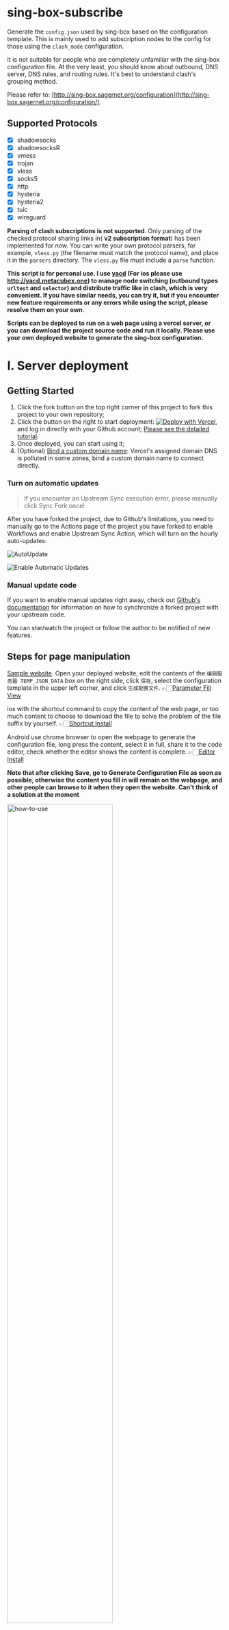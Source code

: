# sing-box-subscribe

Generate the `config.json` used by sing-box based on the configuration template. This is mainly used to add subscription nodes to the config for those using the `clash_mode` configuration.

It is not suitable for people who are completely unfamiliar with the sing-box configuration file. At the very least, you should know about outbound, DNS server, DNS rules, and routing rules. It's best to understand clash's grouping method.

Please refer to: [http://sing-box.sagernet.org/configuration](http://sing-box.sagernet.org/configuration/).

## Supported Protocols
- [x] shadowsocks
- [x] shadowsocksR
- [x] vmess
- [x] trojan
- [x] vless
- [x] socks5
- [x] http
- [x] hysteria
- [x] hysteria2
- [x] tuic
- [x] wireguard

**Parsing of clash subscriptions is not supported**. Only parsing of the checked protocol sharing links in( **v2 subscription format**) has been implemented for now. You can write your own protocol parsers, for example, `vless.py` (the filename must match the protocol name), and place it in the `parsers` directory. The `vless.py` file must include a `parse` function.

**This script is for personal use. I use [yacd](https://yacd.metacubex.one) (For ios please use http://yacd.metacubex.one) to manage node switching (outbound types `urltest` and `selector`) and distribute traffic like in clash, which is very convenient. If you have similar needs, you can try it, but if you encounter new feature requirements or any errors while using the script, please resolve them on your own**.

**Scripts can be deployed to run on a web page using a vercel server, or you can download the project source code and run it locally. Please use your own deployed website to generate the sing-box configuration.**

# I. Server deployment

## Getting Started

1. Click the fork button on the top right corner of this project to fork this project to your own repository;
2. Click the button on the right to start deployment:
   [![Deploy with Vercel](https://vercel.com/button)](https://vercel.com/new), and log in directly with your Github account; [Please see the detailed tutorial](../docs/vercel-en.md#how-to-create-a-new-project).
3. Once deployed, you can start using it;
4. (Optional) [Bind a custom domain name](https://vercel.com/docs/concepts/projects/domains/add-a-domain): Vercel's assigned domain DNS is polluted in some zones, bind a custom domain name to connect directly.

### Turn on automatic updates

> If you encounter an Upstream Sync execution error, please manually click Sync Fork once!

After you have forked the project, due to Github's limitations, you need to manually go to the Actions page of the project you have forked to enable Workflows and enable Upstream Sync Action, which will turn on the hourly auto-updates:

![AutoUpdate](https://github.com/Toperlock/ChatGPT-Next-Web/raw/main/docs/images/enable-actions.jpg)

![Enable Automatic Updates](https://github.com/Toperlock/ChatGPT-Next-Web/raw/main/docs/images/enable-actions-sync.jpg)

### Manual update code

If you want to enable manual updates right away, check out [Github's documentation](https://docs.github.com/en/pull-requests/collaborating-with-pull-requests/working-with-forks/syncing-a-fork) for information on how to synchronize a forked project with your upstream code.

You can star/watch the project or follow the author to be notified of new features.

## Steps for page manipulation

[Sample website](https://sing-box-subscribe.vercel.app/). Open your deployed website, edit the contents of the `编辑服务器 TEMP_JSON_DATA` box on the right side, click `保存`, select the configuration template in the upper left corner, and click `生成配置文件`. 👉🏻[Parameter Fill View](https://github.com/Toperlock/sing-box-subscribe/tree/main/instructions#providersjson-file)

ios with the shortcut command to copy the content of the web page, or too much content to choose to download the file to solve the problem of the file suffix by yourself. 👉🏻[Shortcut Install](https://www.icloud.com/shortcuts/75fd371e0aa8438a89f715238a21ee68)

Android use chrome browser to open the webpage to generate the configuration file, long press the content, select it in full, share it to the code editor, check whether the editor shows the content is complete. 👉🏻[Editor Install](https://mt2.cn/download/)

**Note that after clicking Save, go to Generate Configuration File as soon as possible, otherwise the content you fill in will remain on the webpage, and other people can browse to it when they open the website. Can't think of a solution at the moment**

<div align="left">
  <img src="https://github.com/Toperlock/sing-box-subscribe/assets/86833913/c3c39033-079e-497c-86ef-532337d0262b" alt="how-to-use" width="70%" />
  <img src="https://github.com/Toperlock/sing-box-subscribe/assets/86833913/86334052-29ad-4677-bb65-b24bcc01030e" alt="fill-in" width="70%" />
  <img src="https://github.com/Toperlock/sing-box-subscribe/assets/86833913/60b89287-8b4d-4032-b876-a8eed37de171" alt="result" width="70%" />
</div>

# II. Local installation
### Install [Python](https://www.python.org/) version 3.10 or above on your PC. Make sure to add Python to your system environment variables (follow Google's installation steps).

<div align="left">
  <img src="https://github.com/Toperlock/sing-box-subscribe/assets/86833913/f387322b-a602-40df-b3b6-95561329f2f8" alt="install" width="60%" />
</div>

### In the terminal, input the following command to install dependencies (on Mac, replace `pip` with `pip3`):

```
pip install requests paramiko scp
```

<div align="left">
  <img src="https://github.com/Toperlock/sing-box-subscribe/assets/86833913/0fc03b49-4c57-4ef3-a4fc-044c1a108d75" alt="install" width="60%" />
</div>

### Download the `sing-box-subscribe` project and open the terminal to navigate to the project directory (you can directly type `cmd` in the file path).

<div align="left">
  <img src="https://github.com/Toperlock/sing-box-subscribe/assets/86833913/73f05ba8-105c-4f10-8e6c-16e27f26c084" alt="run" width="60%" />
</div>

### Put your subscription links in `providers.json`, edit `config_template_groups_tun.json` file and use the following command to run the script after editing the template:

```
python main.py
```

### If you receive module-related errors while using the script, install the corresponding modules using the command provided below (on Mac, replace `pip` with `pip3`):

```
pip install chardet
```
<div align="left">
  <img src="https://github.com/Toperlock/sing-box-subscribe/assets/86833913/1762db84-23f5-4cbd-a9d1-df3ca253396c" alt="install" width="60%" />
</div>

For Windows systems, it's recommended to add the commands to a batch program for execution.

Before using, make sure to edit the `providers.json` file and the `.json` template files in the `config_template` directory.

A lazy configuration `config_template_groups_tun` file is included, which allows filtering nodes based on different categories:
* Implement `Openai` routing rules
* Implement `Google` routing rules
* Implement `Telegram` routing rules
* Implement `Twitter` routing rules
* Implement `Facebook` routing rules
* Implement `Amazon` routing rules
* Implement `Apple` routing rules
* Implement `Microsoft` routing rules
* Implement `Game` routing rules
* Implement `Bilibili` routing rules
* Implement `Youtube` routing rules
* Implement `Netflix` routing rules
* Implement `Hbo` routing rules
* Implement `Disney` routing rules
* Implement `Prime Video` routing rules

# providers.json File
In this file, you can add subscription links and basic settings.
```json
{
    "subscribes":[
        {
            "url": "subscribe1_link",
            "tag": "airport1_tag",
            "enabled": true,
            "emoji": 1,
            "prefix": ""
        },
        {
            "url": "subscribe2_link",
            "tag": "airport2_tag",
            "enabled": false,
            "emoji": 0,
            "prefix": "❤️node_name prefix - "
        }
    ],
    "auto_set_outbounds_dns":{
        "proxy": "",
        "direct": ""
    },
    "save_config_path": "./config.json",
    "auto_backup": false,
    "exlude_protocol":""
}
```
- `url`: Required.

> Supports setting up a regular V2 subscription link (**content in base64 encoding**)

>  Supports setting up a local file paths (**content as URI links**)

    For local files, such as txt files, each line should contain a single node sharing link, starting with `ss://` (non-subscription link).

    Local files need to be saved on the same drive. Local path formats: `/Desktop/sing-box-subscribe/xx.txt` or relative path formats in the same folder as `main.py`: `./xx.txt`.

- `tag`: Required.

> Fill in this tag in the config template to add this subscription. The "airport1_tag" here corresponds to "{机场1}" in the config template. Specific usage can be found in the config template section below.

<details>
      <summary>tag screenshot reference</summary>
  
<div align="left">
  <img src="https://github.com/Toperlock/sing-box-subscribe/assets/86833913/b8673073-7160-429f-9ced-3eae7925036e" alt="download" width="50%" />
</div>

</details>

- `enabled`: Optional. **Set it to false, and the subscription will be ignored**.

- `emoji`: Optional. **Set it to false or 0, and the node name will not have a country flag emoji**.

- `prefix`: Optional. Set a custom prefix that will be added to the beginning of the node names. If not set, no prefix will be added.

<details>
      <summary>prefix effect reference</summary>
  
![Snipaste_2023-05-02_12-53-27](https://user-images.githubusercontent.com/21310130/235582317-6bb3d0a6-916f-445f-999b-f17b3db41eea.png)

</details>

- `auto_set_outbounds_dns`: Optional.
> Includes `proxy` and `direct` settings.

> `proxy` and `direct` should be set to the `tag` of the `dns server` in the config template file.

> With this option set, the script will automatically adapt routing rules to DNS rules.

> DNS servers for outbound rules with `direct` setting in the routing rules will be set to the specified `direct` outbound.

> Outbound rules that need to be proxied in the routing rules will be set to the corresponding `proxy` outbound, and the script will automatically create a corresponding `dns server` for the proxy outbound, using the `dns server` specified in the `proxy` setting.

- `save_config_path`: Required. Set the path for the generated configuration file.

- `auto_backup`: Optional.
> When set to true, the script will rename the currently used sing-box configuration file to `original_filename.current_time.bak` for backup purposes, in case an incorrect configuration file is generated and needs to be restored.

- `exlude_protocol`: Optional.
> Set the protocols to exclude, separated by commas, e.g., ssr, vmess.

> Sharing links using protocols in this setting will be ignored.

> ~~The sing-box release program does not support ssr (needs additional parameters to build), so this setting might be useful.~~

# config Template Files
The script will search for JSON template files in the `config_template` directory, and you can select which template file to use when the script runs.

For example, if there are `tun.json` and `socks.json` template files in the directory.

![Snipaste_2023-03-24_22-16-49](https://user-images.githubusercontent.com/21310130/227548643-ffbf3825-9304-4df7-9b65-82a935227aef.png)

The script does not validate the correctness of the template files. If the template file is incorrect, errors will occur, and the script won't run.

A default template is included in the directory, which you can modify according to your needs.
```json
{
  "dns": {
    "servers": [
      {
        "tag": "proxyDns",
        "address": "8.8.8.8",
        "detour": "proxy"
      },
      {
        "tag": "localDns",
        "address": "local",
        "detour": "direct"
      },
      {
        "tag": "block",
        "address": "rcode://success"
      },
      {
        "tag": "remote",
        "address": "fakeip"
      }
    ],
    "rules": [
      {
        "geosite": "category-ads-all",
        "server": "block",
        "disable_cache": true
      },
      {
        "outbound": "any",
        "server": "localDns"
      },
      {
        "geosite": [
          "private",
          "cn"
        ],
        "server": "localDns"
      },
      {
        "query_type": [
          "A",
          "AAAA"
        ],
        "server": "remote"
      }
    ],
    "fakeip": {
      "enabled": true,
      "inet4_range": "198.18.0.0/15",
      "inet6_range": "fc00::/18"
    },
    "final": "proxyDns",
    "independent_cache": true,
    "strategy": "ipv4_only"
  },
  "inbounds": [
    {
      "type": "mixed",
      "tag": "mixed-in",
      "listen": "127.0.0.1",
      "listen_port": 7890,
      "sniff": true,
      "sniff_override_destination": false,
      "domain_strategy": "ipv4_only"
    },
    {
      "type": "tun",
      "tag": "tun-in",
      "inet4_address": "172.19.0.1/30",
      "inet6_address": "fdfe:dcba:9876::1/126",
      "mtu": 9000,
      "auto_route": true,
      "strict_route": true,
      "sniff": true,
      "endpoint_independent_nat": false,
      "stack": "system",
      "platform": {
        "http_proxy": {
          "enabled": true,
          "server": "127.0.0.1",
          "server_port": 7890
        }
      }
    }
  ],
  "outbounds": [
    {
      "tag":"proxy",
      "type":"selector",
      "outbounds":[
        "auto",
        "{all}"//All nodes of all subscriptions are added to the location of this tag
      ],
    },
    {
      "tag":"netflix",
      "type":"selector",
      "outbounds":[
        "{机场1}",//Tag with the airport1_tag will be added to this tagged location
        "{机场2}"//Tag with the airport2_tag will be added to this tagged location
      ],
      "filter":[
        //If airport1_tag and airport2_tag have nodes with these names 'sg','新加坡','tw','台湾' they collectively form the netflix group
        {"action":"include","keywords":["sg","新加坡","tw","台湾"]},
        //The "for" is set to airport1_tag, which means that this rule only works on airport1_tag
        {"action":"exlude","keywords":["ˣ²"],"for":["机场1"]}
        //This filter will remove nodes containing ˣ² in airport1_tag
      ]
    },
    {
      "tag":"speedtest",
      "type":"selector",
      "outbounds":[
        "direct",
        "proxy"
      ]
    },
    {
      "tag":"auto",
      "type":"urltest",
      "outbounds":[
        "{all}"
      ],
      "url": "http://www.gstatic.com/generate_204",
      "interval": "1m",
      "tolerance": 50
    },
    {
      "type": "direct",
      "tag": "direct"
    },
    {
      "type": "dns",
      "tag": "dns"
    },
    {
      "type": "block",
      "tag": "block"
    }
  ],
  "route": {
    "rules": [
      {
        "protocol": "dns",
        "outbound": "dns"
      },
      {
        "network": "udp",
        "port": 443,
        "outbound": "block"
      },
      {
        "geosite": "category-ads-all",
        "outbound": "block"
      },
      {
        "geosite": [
          "private",
          "cn"
        ],
        "outbound": "direct"
      },
      {
        "geoip": [
          "private",
          "cn"
        ],
        "outbound": "direct"
      },
      {
        "clash_mode": "direct",
        "outbound": "direct"
      },
      {
        "domain": [
          "clash.razord.top",
          "yacd.haishan.me"
        ],
        "outbound": "direct"
      },
      {
        "domain_keyword":[
          "speedtest"
        ],
        "domain_suffix":[
          "cdnst.net",
          "ziffstatic.com"
        ],
        "outbound": "speedtest"
      },
      {
        "geoip":"netflix",
        "geosite":"netflix",
        "outbound":"netflix"
      }
    ],
    "auto_detect_interface": true
  },
  "experimental": {
    "clash_api": {
      "external_controller": "127.0.0.1:9090",
      "external_ui": "ui",
      "default_mode": "rule",
      "store_selected": true
    }
  }
}
```
The template files are similar to sing-box configs, but with some new parameters like `{all}`, `{机场tag}` (translated as `{airport_tag}`), `filter`, which only work with `clash_mode` in `urltest` and `selector` outbounds.
```json
{
  "tag":"proxy",
  "type":"selector",
  "outbounds":[
    "auto",
    "{all}"//All nodes of all subscriptions are added to the location of this tag
  ],
  "filter":[
    //This filter will remove nodes containing ˣ² in airport1_tag
    {"action":"exlude","keywords":["ˣ²"],"for":["机场1"]}
  ]
},
{
  "tag":"netflix",
  "type":"selector",
  "outbounds":[
    "{机场1}",//Tag with the airport1_tag will be added to this tagged location
    "{机场2}"//Tag with the airport2_tag will be added to this tagged location
  ],
  "filter":[
    //If airport1_tag and airport2_tag have nodes with these names 'sg','新加坡','tw','台湾' they collectively form the netflix group
    {"action":"include","keywords":["sg","新加坡","tw","台湾"]},
    //The "for" is set to airport1_tag, which means that this rule only works on airport1_tag
    {"action":"exlude","keywords":["ˣ²"],"for":["机场1"]}
    //This filter will remove nodes containing ˣ² in airport1_tag
  ]
}
```
- `{all}`: Represents all nodes in all subscriptions. The script will add all nodes to the `outbounds` with this identifier.

- `{机场tag}` (translated as `{airport_tag}`): The airport `tag` set in `providers.json` can be used here, representing all nodes in this subscription.

- `filter`: Optional. Node filtering, an array object where you can add any number of rules, formatted as:
```json
"filter": [
    {"action": "include", "keywords": ["keyword1", "keyword2"]},
    {"action": "exclude", "keywords": ["keyword1", "keyword2"], "for": ["airport1_tag", "airport2_tag"]}
  ]
```
- **Keyword case-sensitive**

- `include`: Add the keywords to be retained. Nodes with names containing these keywords will be retained, and other nodes will be deleted.

- `exclude`: Add the keywords to be excluded. Nodes with names containing these keywords will be deleted, and other nodes will be retained.

- `for`: Optional. Set the airport `tag`, can be multiple. This rule will only apply to the specified airports, and other airports will ignore this rule.

Multiple rules will be executed in order.

# Windows sing-box Usage

1. Download the Windows client program [sing-box-windows-amd64.zip](https://github.com/SagerNet/sing-box/releases).
2. Create a batch file with the content `start /min sing-box.exe run`.
3. Refer to the [client configuration](https://github.com/chika0801/sing-box-examples/blob/main/Tun/config_client_windows.json) example, modify as needed, and change the filename to **config.json**, then put the batch file in the same folder as **sing-box.exe**.
4. Right-click **sing-box.exe**, select Properties, go to Compatibility, and choose to run the program as an administrator.
5. Run the batch file, and in the User Account Control dialog that appears, choose Yes.

<details>
      <summary><b>Effect Reference</b></summary>

The specific effects depend on individual outbound and rule settings.

<div align="left">
  <img src="https://user-images.githubusercontent.com/21310130/227577941-01c80cfc-1cd9-4f95-a709-f5442a2a2058.png" alt="download" width="50%" />
  <img src="https://user-images.githubusercontent.com/21310130/227577968-6747c7aa-db61-4f6c-b7cc-e3802e34cc3d.png" alt="download" width="50%" />
  <img src="https://github.com/Toperlock/sing-box-subscribe/assets/86833913/955968d7-98e7-4bd2-a582-02576877dba1" alt="download" width="50%" />
  <img src="https://github.com/Toperlock/sing-box-subscribe/assets/86833913/9e7c35ff-c6c4-46c4-a74b-624ff72c17ea" alt="download" width="50%" />
</div>

</details>

# Thanks
- [xream](https://github.com/xream)
- [sing-box](https://github.com/SagerNet/sing-box)
- [yacd](https://github.com/haishanh/yacd)
- [clash](https://github.com/Dreamacro/clash)
- [sing-box-examples@chika0801](https://github.com/chika0801/sing-box-examples)

Some protocol parsing referenced from [convert2clash](https://github.com/waited33/convert2clash).

Some synchronization code referenced from [ChatGPT-Next-Web](https://github.com/Yidadaa/ChatGPT-Next-Web).
